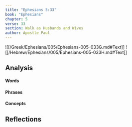 ```yaml
---
title: "Ephesians 5:33"
book: "Ephesians"
chapter: 5
verse: 33
section: Walk as Husbands and Wives
author: Apostle Paul
---
```

![[/Greek/Ephesians/005/Ephesians-005-033G.md#Text]]
![[/Hebrew/Ephesians/005/Ephesians-005-033H.md#Text]]

## Analysis

#### Words

#### Phrases

#### Concepts

## Reflections
